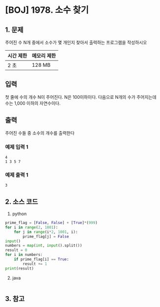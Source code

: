 # [BOJ] 1978. 소수 찾기

## 1. 문제

주어진 수 N개 중에서 소수가 몇 개인지 찾아서 출력하는 프로그램을 작성하시오


| 시간 제한 | 메모리 제한 |
|:------|:-------| 
| 2 초   | 128 MB |


## 입력

첫 줄에 수의 개수 N이 주어진다. N은 100이하이다. 다음으로 N개의 수가 주어지는데 수는 1,000 이하의 자연수이다.


## 출력

주어진 수들 중 소수의 개수를 출력한다


### 예제 입력 1

```
4
1 3 5 7
```

### 예제 출력 1

```
3
```



## 2. 소스 코드

1. python

```python
prime_flag = [False, False] + [True]*(999)
for i in range(2, 1001):
    for j in range(i*2, 1001, i):
        prime_flag[j] = False
input()
numbers = map(int, input().split())
result = 0
for i in numbers:
    if prime_flag[i] == True:
        result += 1
print(result)
```

2. java

```java

```


## 3. 참고

```

```



